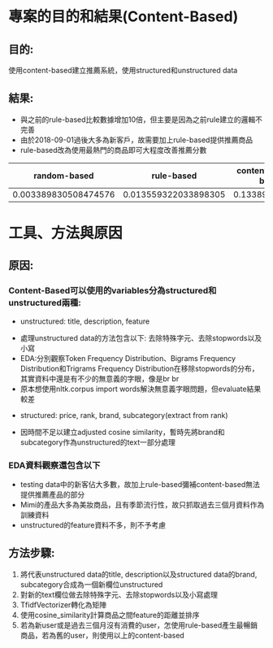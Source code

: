 # 專案的目的和結果(Content-Based) 
## 目的: 
使用content-based建立推薦系統，使用structured和unstructured data
## 結果: 
* 與之前的rule-based比較數據增加10倍，但主要是因為之前rule建立的邏輯不完善
* 由於2018-09-01過後大多為新客戶，故需要加上rule-based提供推薦商品
* rule-based改為使用最熱門的商品即可大程度改善推薦分數

| random-based  | rule-based | content-based + rule-based_new |
| ------------- | ------------- | ------------- |
| 0.003389830508474576  | 0.013559322033898305  | 0.13389830508474576  |

# 工具、方法與原因
## 原因:
### Content-Based可以使用的variables分為structured和unstructured兩種:
* unstructured: title, description, feature
- 處理unstructured data的方法包含以下: 去除特殊字元、去除stopwords以及小寫
- EDA:分別觀察Token Frequency Distribution、Bigrams Frequency Distribution和Trigrams Frequency Distribution在移除stopwords的分布，其實資料中還是有不少的無意義的字眼，像是br br
- 原本想使用nltk.corpus import words解決無意義字眼問題，但evaluate結果較差
* structured: price, rank, brand, subcategory(extract from rank)
- 因時間不足以建立adjusted cosine similarity，暫時先將brand和subcategory作為unstructured的text一部分處理
### EDA資料觀察還包含以下
* testing data中的新客佔大多數，故加上rule-based彌補content-based無法提供推薦產品的部分
* Mimi的產品大多為美妝商品，且有季節流行性，故只抓取過去三個月資料作為訓練資料
* unstructured的feature資料不多，則不予考慮

## 方法步驟:
1. 將代表unstructured data的title, description以及structured data的brand, subcategory合成為一個新欄位unstructured
2. 對新的text欄位做去除特殊字元、去除stopwords以及小寫處理
3. TfidfVectorizer轉化為矩陣
4. 使用cosine_similarity計算商品之間feature的距離並排序
5. 若為新user或是過去三個月沒有消費的user，怎使用rule-based產生最暢銷商品，若為舊的user，則使用以上的content-based
